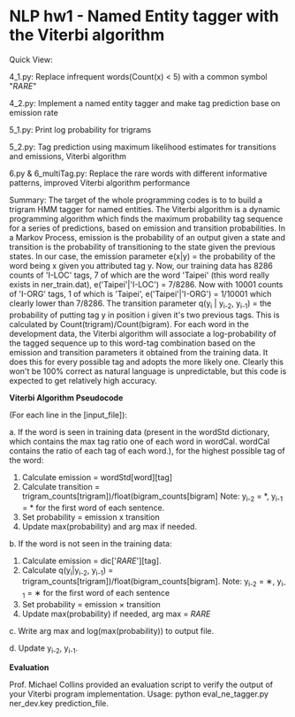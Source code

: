 # NLP hw1 - Named Entity tagger with the Viterbi algorithm

Quick View:

4_1.py: Replace infrequent words(Count(x) < 5) with a common symbol "_RARE_"

4_2.py: Implement a named entity tagger and make tag prediction base on emission rate

5_1.py: Print log probability for trigrams

5_2.py: Tag prediction using maximum likelihood estimates for transitions and emissions, Viterbi algorithm

6.py & 6_multiTag.py: Replace the rare words with different informative patterns, improved Viterbi algorithm performance


Summary: The target of the whole programming codes is to to build a trigram HMM tagger for named entities. The Viterbi algorithm is a dynamic programming algorithm which finds the maximum probability tag sequence for a series of predictions, based on emission and transition probabilities. In a Markov Process, emission is the probability of an output given a state and transition is the probability of transitioning to the state given the previous states. In our case, the emission parameter e(x|y) = the probability of the word being x given you attributed tag y. Now, our training data has 8286 counts of 'I-LOC' tags, 7 of which are the word 'Taipei' (this word really exists in ner_train.dat), e('Taipei'|'I-LOC') = 7/8286. Now with 10001 counts of 'I-ORG' tags, 1 of which is 'Taipei', e('Taipei'|'I-ORG') = 1/10001 which clearly lower than 7/8286. The transition parameter q(y<sub>i</sub> | y<sub>i-2</sub>, y<sub>i-1</sub>) = the probability of putting tag y in position i given it's two previous tags. This is calculated by Count(trigram)/Count(bigram). For each word in the development data, the Viterbi algorithm will associate a log-probability of the tagged sequence up to this word-tag combination based on the emission and transition parameters it obtained from the training data. It does this for every possible tag and adopts the more likely one. Clearly this won't be 100% correct as natural language is unpredictable, but this code is expected to get relatively high accuracy.


**Viterbi Algorithm Pseudocode**

(For each line in the [input_file]):

a. If the word is seen in training data (present in the wordStd dictionary, which contains the max tag ratio one of each word in wordCal. wordCal contains the ratio of each tag of each word.), for the highest possible tag of the word:
  1. Calculate emission = wordStd[word][tag]
  2. Calculate transition = trigram_counts[trigram])/float(bigram_counts[bigram] Note: y<sub>i-2</sub> = *, y<sub>i-1</sub> = * for the first word of each sentence.
  3. Set probability = emission x transition
  4. Update max(probability) and arg max if needed.
  
b. If the word is not seen in the training data:
  1. Calculate emission = dic['_RARE_'][tag].
  2. Calculate q(y<sub>i</sub>|y<sub>i-2</sub>, y<sub>i-1</sub>) = trigram_counts[trigram])/float(bigram_counts[bigram]. Note: y<sub>i-2</sub> = ∗, y<sub>i-1</sub> = ∗ for the first word of each sentence
  3. Set probability = emission × transition
  4. Update max(probability) if needed, arg max = _RARE_
  
c. Write arg max and log(max(probability)) to output file.

d. Update y<sub>i-2</sub>, y<sub>i-1</sub>.

**Evaluation**

Prof. Michael Collins provided an evaluation script to verify the output of your Viterbi program implementation.
Usage: python eval_ne_tagger.py ner_dev.key prediction_file.

